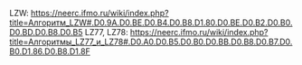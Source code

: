 LZW: https://neerc.ifmo.ru/wiki/index.php?title=Алгоритм_LZW#.D0.9A.D0.BE.D0.B4.D0.B8.D1.80.D0.BE.D0.B2.D0.B0.D0.BD.D0.B8.D0.B5
LZ77, LZ78: https://neerc.ifmo.ru/wiki/index.php?title=Алгоритмы_LZ77_и_LZ78#.D0.A0.D0.B5.D0.B0.D0.BB.D0.B8.D0.B7.D0.B0.D1.86.D0.B8.D1.8F
